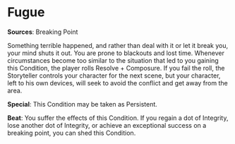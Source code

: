 # Fugue
**Sources**: Breaking Point

Something terrible happened, and rather than deal with
it or let it break you, your mind shuts it out. You are prone to
blackouts and lost time. Whenever circumstances become too
similar to the situation that led to you gaining this Condition,
the player rolls Resolve + Composure. If you fail the roll, the
Storyteller controls your character for the next scene, but
your character, left to his own devices, will seek to avoid the
conflict and get away from the area.

**Special**: This Condition may be taken as Persistent.

**Beat**: You suffer the effects of this Condition. If you regain
a dot of Integrity, lose another dot of Integrity, or achieve an
exceptional success on a breaking point, you can shed this
Condition. 